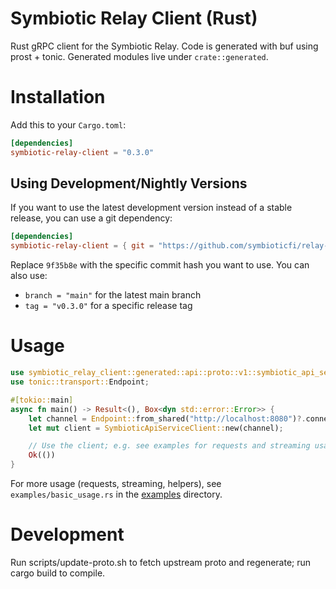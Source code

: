 # Symbiotic Relay Client (Rust)

Rust gRPC client for the Symbiotic Relay. Code is generated with buf using prost + tonic. Generated modules live under `crate::generated`.

# Installation

Add this to your `Cargo.toml`:

```toml
[dependencies]
symbiotic-relay-client = "0.3.0"
```

## Using Development/Nightly Versions

If you want to use the latest development version instead of a stable release, you can use a git dependency:

```toml
[dependencies]
symbiotic-relay-client = { git = "https://github.com/symbioticfi/relay-client-rs", rev = "9f35b8e" }
```

Replace `9f35b8e` with the specific commit hash you want to use. You can also use:
- `branch = "main"` for the latest main branch
- `tag = "v0.3.0"` for a specific release tag

# Usage

```rust
use symbiotic_relay_client::generated::api::proto::v1::symbiotic_api_service_client::SymbioticApiServiceClient;
use tonic::transport::Endpoint;

#[tokio::main]
async fn main() -> Result<(), Box<dyn std::error::Error>> {
    let channel = Endpoint::from_shared("http://localhost:8080")?.connect().await?;
    let mut client = SymbioticApiServiceClient::new(channel);

    // Use the client; e.g. see examples for requests and streaming usage
    Ok(())
}
```

For more usage (requests, streaming, helpers), see `examples/basic_usage.rs` in the [examples](./examples) directory.

# Development

Run scripts/update-proto.sh to fetch upstream proto and regenerate; run cargo build to compile.
